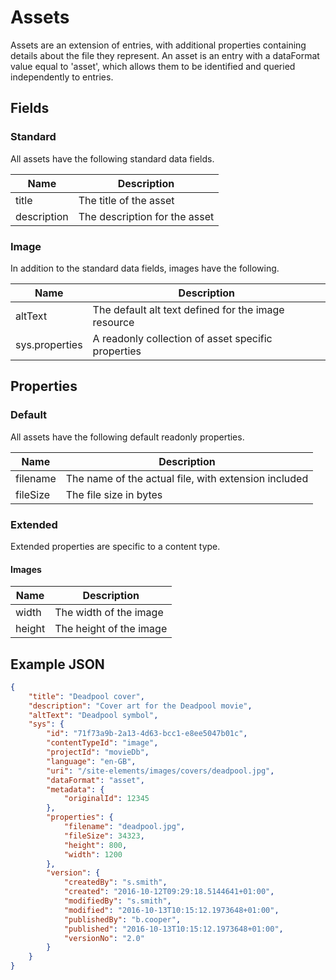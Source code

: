 # Assets

Assets are an extension of entries, with additional properties containing details about the file they represent. An asset is an entry with a dataFormat value equal to 'asset', which allows them to be identified and queried independently to entries.

## Fields
### Standard

All assets have the following standard data fields.

| Name | Description |
| ---- | ----------- |
| title | The title of the asset |
| description | The description for the asset |

### Image
In addition to the standard data fields, images have the following.

| Name | Description |
| ---- | ----------- |
| altText | The default alt text defined for the image resource |
| sys.properties | A readonly collection of asset specific properties |

## Properties
### Default
All assets have the following default readonly properties.

| Name | Description |
| -------- | ----------- |
| filename | The name of the actual file, with extension included |
| fileSize | The file size in bytes |

### Extended
Extended properties are specific to a content type.

#### Images

| Name | Description |
| -------- | ----------- |
| width | The width of the image |
| height | The height of the image |

## Example JSON

```json
{
    "title": "Deadpool cover",
    "description": "Cover art for the Deadpool movie",
    "altText": "Deadpool symbol",
    "sys": {
        "id": "71f73a9b-2a13-4d63-bcc1-e8ee5047b01c",
        "contentTypeId": "image",
        "projectId": "movieDb",
        "language": "en-GB",
        "uri": "/site-elements/images/covers/deadpool.jpg",
        "dataFormat": "asset",
        "metadata": {
            "originalId": 12345
        },
        "properties": {
            "filename": "deadpool.jpg",
            "fileSize": 34323,
            "height": 800,
            "width": 1200
        },
        "version": {
            "createdBy": "s.smith",
            "created": "2016-10-12T09:29:18.5144641+01:00",
            "modifiedBy": "s.smith",
            "modified": "2016-10-13T10:15:12.1973648+01:00",
            "publishedBy": "b.cooper",
            "published": "2016-10-13T10:15:12.1973648+01:00",
            "versionNo": "2.0"
        }
    }
}
```
